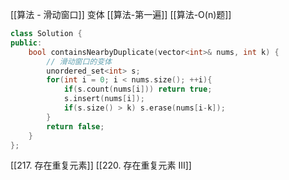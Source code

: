 [[算法 - 滑动窗口]]  变体
[[算法-第一遍]]
[[算法-O(n)题]]


```c++
class Solution {
public:
    bool containsNearbyDuplicate(vector<int>& nums, int k) {
        // 滑动窗口的变体
        unordered_set<int> s;
        for(int i = 0; i < nums.size(); ++i){
            if(s.count(nums[i])) return true;
            s.insert(nums[i]);
            if(s.size() > k) s.erase(nums[i-k]);
        }
        return false;
    }
};

```

[[217. 存在重复元素]]
[[220. 存在重复元素 III]]